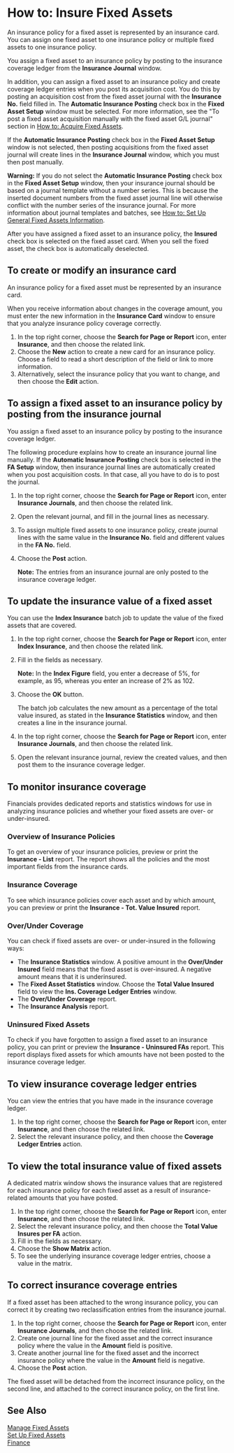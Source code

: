 <properties
                pageTitle="How to: Insure Fixed Assets| Financials"
                description="Describes how to insure a fixed asset."
                services="project-madeira"
                documentationCenter=""
                authors="SorenGP"
/>
<tags
    ms.service="project-madeira"
    ms.topic="article"
    ms.devlang="na"
    ms.tgt_pltfrm="na"
    ms.workload="na"
    ms.date="10/28/2016"
    ms.author="SorenGP" />

# How to: Insure Fixed Assets
An insurance policy for a fixed asset is represented by an insurance card. You can assign one fixed asset to one insurance policy or multiple fixed assets to one insurance policy.

You assign a fixed asset to an insurance policy by posting to the insurance coverage ledger from the **Insurance Journal** window.

In addition, you can assign a fixed asset to an insurance policy and create coverage ledger entries when you post its acquisition cost. You do this by posting an acquisition cost from the fixed asset journal with the **Insurance No.** field filled in. The **Automatic Insurance Posting** check box in the **Fixed Asset Setup** window must be selected. For more information, see the "To post a fixed asset acquisition manually with the fixed asset G/L journal" section in [How to: Acquire Fixed Assets](fa-how-acquire.md).

If the **Automatic Insurance Posting** check box in the **Fixed Asset Setup** window is not selected, then posting acquisitions from the fixed asset journal will create lines in the **Insurance Journal** window, which you must then post manually.

**Warning:** If you do not select the **Automatic Insurance Posting** check box in the **Fixed Asset Setup** window, then your insurance journal should be based on a journal template without a number series. This is because the inserted document numbers from the fixed asset journal line will otherwise conflict with the number series of the insurance journal. For more information about journal templates and batches, see [How to: Set Up General Fixed Assets Information](fa-how-setup-general.md).

After you have assigned a fixed asset to an insurance policy, the **Insured** check box is selected on the fixed asset card. When you sell the fixed asset, the check box is automatically deselected.

## To create or modify an insurance card
An insurance policy for a fixed asset must be represented by an insurance card.

When you receive information about changes in the coverage amount, you must enter the new information in the **Insurance Card** window to ensure that you analyze insurance policy coverage correctly.  

1. In the top right corner, choose the **Search for Page or Report** icon, enter **Insurance**, and then choose the related link.
2. Choose the **New** action to create a new card for an insurance policy. Choose a field to read a short description of the field or link to more information.
3. Alternatively, select the insurance policy that you want to change, and then choose the **Edit** action.

## To assign a fixed asset to an insurance policy by posting from the insurance journal
You assign a fixed asset to an insurance policy by posting to the insurance coverage ledger.  
  
The following procedure explains how to create an insurance journal line manually. If the **Automatic Insurance Posting** check box is selected in the **FA Setup** window, then insurance journal lines are automatically created when you post acquisition costs. In that case, all you have to do is to post the journal.  
  
1. In the top right corner, choose the **Search for Page or Report** icon, enter **Insurance Journals**, and then choose the related link.  
2. Open the relevant journal, and fill in the journal lines as necessary.  
3. To assign multiple fixed assets to one insurance policy, create journal lines with the same value in the **Insurance No.** field and different values in the **FA No.** field.  
4. Choose the **Post** action.  
  
    **Note:** The entries from an insurance journal are only posted to the insurance coverage ledger.  
  
## To update the insurance value of a fixed asset
You can use the **Index Insurance** batch job to update the value of the fixed assets that are covered.  
  
1. In the top right corner, choose the **Search for Page or Report** icon, enter **Index Insurance**, and then choose the related link.
2. Fill in the fields as necessary.

    **Note:** In the **Index Figure** field, you enter a decrease of 5%, for example, as 95, whereas you enter an increase of 2% as 102.  
  
3.  Choose the **OK** button.  
  
    The batch job calculates the new amount as a percentage of the total value insured, as stated in the **Insurance Statistics** window, and then creates a line in the insurance journal.  
  
4. In the top right corner, choose the **Search for Page or Report** icon, enter **Insurance Journals**, and then choose the related link.  
5. Open the relevant insurance journal, review the created values, and then post them to the insurance coverage ledger.  
  
## To monitor insurance coverage
Financials provides dedicated reports and statistics windows for use in analyzing insurance policies and whether your fixed assets are over- or under-insured.  
  
### Overview of Insurance Policies  
To get an overview of your insurance policies, preview or print the **Insurance - List** report. The report shows all the policies and the most important fields from the insurance cards.  
  
### Insurance Coverage
To see which insurance policies cover each asset and by which amount, you can preview or print the **Insurance - Tot. Value Insured** report.  
  
### Over/Under Coverage
You can check if fixed assets are over- or under-insured in the following ways:  
  
- The **Insurance Statistics** window. A positive amount in the **Over/Under Insured** field means that the fixed asset is over-insured. A negative amount means that it is underinsured.  
- The **Fixed Asset Statistics** window. Choose the **Total Value Insured** field to view the **Ins. Coverage Ledger Entries** window.  
- The **Over/Under Coverage** report.  
- The **Insurance Analysis** report.  
  
### Uninsured Fixed Assets
To check if you have forgotten to assign a fixed asset to an insurance policy, you can print or preview the **Insurance - Uninsured FAs** report. This report displays fixed assets for which amounts have not been posted to the insurance coverage ledger.  
  
## To view insurance coverage ledger entries
You can view the entries that you have made in the insurance coverage ledger.  
  
1. In the top right corner, choose the **Search for Page or Report** icon, enter **Insurance**, and then choose the related link.  
2. Select the relevant insurance policy, and then choose the **Coverage Ledger Entries** action.  
  
## To view the total insurance value of fixed assets
A dedicated matrix window shows the insurance values that are registered for each insurance policy for each fixed asset as a result of insurance-related amounts that you have posted.  
  
1. In the top right corner, choose the **Search for Page or Report** icon, enter **Insurance**, and then choose the related link.  
2. Select the relevant insurance policy, and then choose the **Total Value Insures per FA** action.  
3. Fill in the fields as necessary.  
4. Choose the **Show Matrix** action.  
5. To see the underlying insurance coverage ledger entries, choose a value in the matrix.  
  
## To correct insurance coverage entries  
If a fixed asset has been attached to the wrong insurance policy, you can correct it by creating two reclassification entries from the insurance journal.  
  
1. In the top right corner, choose the **Search for Page or Report** icon, enter **Insurance Journals**, and then choose the related link.  
2. Create one journal line for the fixed asset and the correct insurance policy where the value in the **Amount** field is positive.  
3. Create another journal line for the fixed asset and the incorrect insurance policy where the value in the **Amount** field is negative.  
4. Choose the **Post** action.  
  
The fixed asset will be detached from the incorrect insurance policy, on the second line, and attached to the correct insurance policy, on the first line.  
  
## See Also  
[Manage Fixed Assets](fa-manage.md)  
[Set Up Fixed Assets](fa-setup.md)  
[Finance](finance.md)  

